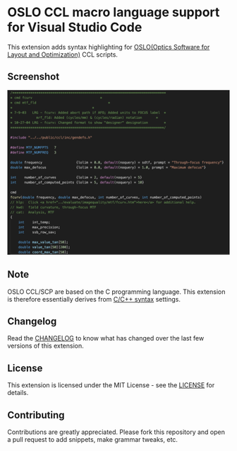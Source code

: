 # OSLO CCL macro language support for Visual Studio Code

This extension adds syntax highlighting for [OSLO(Optics Software for Layout and Optimization)](https://www.lambdares.com/oslo/) CCL scripts.

## Screenshot
![syntax](images/syntax.png)

## Note
OSLO CCL/SCP are based on the C programming language.
This extension is therefore essentially derives from [C/C++ syntax](https://github.com/jeff-hykin/cpp-textmate-grammar/) settings.

## Changelog
Read the [CHANGELOG](CHANGELOG.md) to know what has changed over the last few versions of this extension.

## License
This extension is licensed under the MIT License - see the [LICENSE](LICENSE) for details.

## Contributing
Contributions are greatly appreciated. Please fork this repository and open a pull request to add snippets, make grammar tweaks, etc.